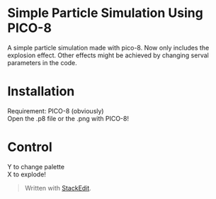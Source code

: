 ﻿# Simple Particle Simulation Using PICO-8
A simple particle simulation made with pico-8. Now only includes the explosion effect. Other effects might be achieved by changing serval parameters in the code.
# Installation
Requirement: PICO-8 (obviously)  
Open the .p8 file or the .png with PICO-8!
# Control
Y to change palette  
X to explode!
> Written with [StackEdit](https://stackedit.io/).
